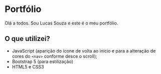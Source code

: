 # Portfólio

Olá a todos. Sou Lucas Souza e este é o meu portfólio.

## O que utilizei?

- JavaScript (aparição do ícone de volta ao início e para a alteração de cores do `<nav>` conforme desce o scroll);
- Bootstrap 5 (para estilização)
- HTML5 e CSS3
